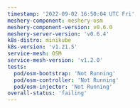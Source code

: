 ```yaml
---
timestamp: '2022-09-02 16:50:04 UTC Fri'
meshery-component: meshery-osm
meshery-component-version: v0.6.0
meshery-server-version: 'v0.6.4'
k8s-distro: minikube
k8s-version: 'v1.21.5'
service-mesh: OSM
service-mesh-version: 'v1.2.0'
tests:
  pod/osm-bootstrap: 'Not Running'
  pod/osm-controller: 'Not Running'
  pod/osm-injector: 'Not Running'
overall-status: 'failing'
---
```

